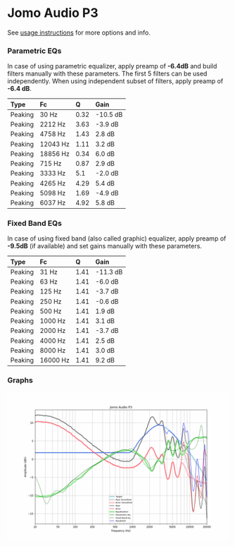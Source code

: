 # Jomo Audio P3
See [usage instructions](https://github.com/jaakkopasanen/AutoEq#usage) for more options and info.

### Parametric EQs
In case of using parametric equalizer, apply preamp of **-6.4dB** and build filters manually
with these parameters. The first 5 filters can be used independently.
When using independent subset of filters, apply preamp of **-6.4 dB**.

| Type    | Fc       |    Q | Gain     |
|:--------|:---------|:-----|:---------|
| Peaking | 30 Hz    | 0.32 | -10.5 dB |
| Peaking | 2212 Hz  | 3.63 | -3.9 dB  |
| Peaking | 4758 Hz  | 1.43 | 2.8 dB   |
| Peaking | 12043 Hz | 1.11 | 3.2 dB   |
| Peaking | 18856 Hz | 0.34 | 6.0 dB   |
| Peaking | 715 Hz   | 0.87 | 2.9 dB   |
| Peaking | 3333 Hz  | 5.1  | -2.0 dB  |
| Peaking | 4265 Hz  | 4.29 | 5.4 dB   |
| Peaking | 5098 Hz  | 1.69 | -4.9 dB  |
| Peaking | 6037 Hz  | 4.92 | 5.8 dB   |

### Fixed Band EQs
In case of using fixed band (also called graphic) equalizer, apply preamp of **-9.5dB**
(if available) and set gains manually with these parameters.

| Type    | Fc       |    Q | Gain     |
|:--------|:---------|:-----|:---------|
| Peaking | 31 Hz    | 1.41 | -11.3 dB |
| Peaking | 63 Hz    | 1.41 | -6.0 dB  |
| Peaking | 125 Hz   | 1.41 | -3.7 dB  |
| Peaking | 250 Hz   | 1.41 | -0.6 dB  |
| Peaking | 500 Hz   | 1.41 | 1.9 dB   |
| Peaking | 1000 Hz  | 1.41 | 3.1 dB   |
| Peaking | 2000 Hz  | 1.41 | -3.7 dB  |
| Peaking | 4000 Hz  | 1.41 | 2.5 dB   |
| Peaking | 8000 Hz  | 1.41 | 3.0 dB   |
| Peaking | 16000 Hz | 1.41 | 9.2 dB   |

### Graphs
![](./Jomo%20Audio%20P3.png)
